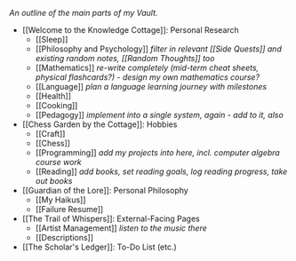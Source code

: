 *An outline of the main parts of my Vault.*

- [[Welcome to the Knowledge Cottage]]: Personal Research
	- [[Sleep]]
	- [[Philosophy and Psychology]] *filter in relevant [[Side Quests]] and existing random notes, [[Random Thoughts]] too*
	- [[Mathematics]] *re-write completely (mid-term cheat sheets, physical flashcards?) - design my own mathematics course?*
	- [[Language]] *plan a language learning journey with milestones*
	- [[Health]]
	- [[Cooking]]
	- [[Pedagogy]] *implement into a single system, again - add to it, also*
- [[Chess Garden by the Cottage]]: Hobbies
	- [[Craft]]
	- [[Chess]]
	- [[Programming]] *add my projects into here, incl. computer algebra course work*
	- [[Reading]] *add books, set reading goals, log reading progress, take out books*
- [[Guardian of the Lore]]: Personal Philosophy
	- [[My Haikus]]
	- [[Failure Resume]]
- [[The Trail of Whispers]]: External-Facing Pages
	- [[Artist Management]] *listen to the music there*
	- [[Descriptions]]
- [[The Scholar's Ledger]]: To-Do List (etc.)